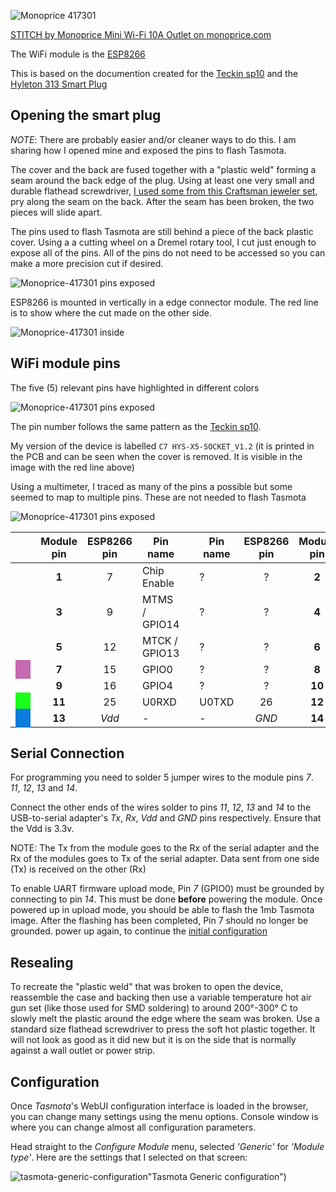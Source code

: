 
![Monoprice 417301](https://images.monoprice.com/productlargeimages/417301.jpg)

[STITCH by Monoprice Mini Wi-Fi 10A Outlet on monoprice.com](https://www.monoprice.com/product?p_id=41730)


The WiFi module is the [ESP8266](Pinouts/#esp8266-and-esp8285)

This is based on the documention created for the [Teckin sp10](devices/Teckin-sp10) and the [Hyleton 313 Smart Plug](devices/Hyleton-313-Smart-Plug)

## Opening the smart plug

*NOTE*: There are probably easier and/or cleaner ways to do this.  I am sharing how I opened mine and exposed the pins to flash Tasmota.


The cover and the back are fused together with a "plastic weld" forming a seam around the back edge of the plug.  Using at least one very small and durable flathead screwdriver, [I used some from this Craftsman jeweler set](https://www.amazon.com/gp/product/B07QRCYC78/), pry along the seam on the back.  After the seam has been broken, the two pieces will slide apart.

The pins used to flash Tasmota are still behind a piece of the back plastic cover.  Using a a cutting wheel on a Dremel rotary tool,  I cut just enough to expose all of the pins.  All of the pins do not need to be accessed so you can make a more precision cut if desired.

![Monoprice-417301 pins exposed](_media/Monoprice-417301-cutout.jpg)

ESP8266 is mounted in vertically in a edge connector module.  The red line is to show where the cut made on the other side.

![Monoprice-417301 inside](_media/Monoprice-417301-inside.jpg)

## WiFi module pins

The five (5) relevant pins have highlighted in different colors 

![Monoprice-417301 pins exposed](_media/Monoprice-417301-cutout-with-pin-numbering.jpg)

The pin number follows the same pattern as the [Teckin sp10](devices/Teckin-sp10/).

My version of the device is labelled `C7 HYS-X5-SOCKET_V1.2` (it is printed in the PCB and can be seen when the cover is removed.  It is visible in the image with the red line above)

Using a multimeter, I traced as many of the pins a possible but some seemed to map to multiple pins.  These are not needed to flash Tasmota

![Monoprice-417301 pins exposed](_media/Monoprice-417301-pin-numbering.jpg)

||Module pin	|ESP8266 pin|Pin name		|| Pin name		|ESP8266 pin|Module pin||
|:---:|:---------:|:---------:|-------------|---|------------|:---------:|:--------:|:---:
||**1**		|7		|Chip Enable		|| ?            | ?		    |**2**		||
||**3**		|9			|MTMS / GPIO14	|| ?            | ?		    |**4**		||
||**5**		|12			|MTCK / GPIO13	|| ?            | ?		    |**6**		||
|<span style="background-color:#c569b0;padding:5px 10px">&nbsp;</span> |**7** 			|15			|GPIO0			|| ?            | ?		    |**8**		||
||**9**		|16			|GPIO4			|| ?            | ?		    |**10**		||
|<span style="background-color:#1aff1a;padding:5px 10px">&nbsp;</span>|**11**		|25		|U0RXD			||U0TXD			|26			|**12**		|<span style="background-color:#e1be6a;padding:5px 10px">&nbsp;</span>|
|<span style="background-color:#0c7bdc;padding:5px 10px">&nbsp;</span>|**13**		|*Vdd*		|- 				||-				|*GND*		|**14**		|<span style="background-color:#4b0092;padding:5px 10px">&nbsp;</span>|

## Serial Connection
For programming you need to solder 5 jumper wires to the module pins *7*. *11*, *12*, *13* and *14*. 


Connect the other ends of the wires solder to pins *11*, *12*, *13* and *14* to the USB-to-serial adapter's *Tx*, *Rx*, *Vdd* and *GND* pins respectively.  Ensure that the Vdd is 3.3v.


NOTE: The Tx from the module goes to the Rx of the serial adapter and the Rx of the modules goes to Tx of the serial adapter.  Data sent from one side (Tx) is received on the other (Rx)

To enable UART firmware upload mode, Pin *7* (GPIO0) must be grounded by connecting to pin *14*.  This must be done **before** powering the module.  Once powered up in upload mode, you should be able to flash the 1mb Tasmota image.  After the flashing has been completed, Pin 7 should no longer be grounded.  power up again, to continue the [initial configuration](https://tasmota.github.io/docs/Getting-Started/#upgrade-using-webui)

## Resealing

To recreate the "plastic weld" that was broken to open the device, reassemble the case and backing then use a variable temperature hot air gun set (like those used for SMD soldering) to around 200°-300° C to slowly melt the plastic around the edge where the seam was broken.  Use a standard size flathead screwdriver to press the soft hot plastic together.  It will not look as good as it did new but it is on the side that is normally against a wall outlet or power strip.

## Configuration

Once *Tasmota*'s WebUI configuration interface is loaded in the browser, you can change many settings using the menu options. Console window is where you can change almost all configuration parameters.

Head straight to the *Configure Module* menu, selected *'Generic'* for *'Module type'*. Here are the settings that I selected on that screen:

![tasmota-generic-configuration](_media/Monoprice-417301-config.jpg)"Tasmota Generic configuration")

